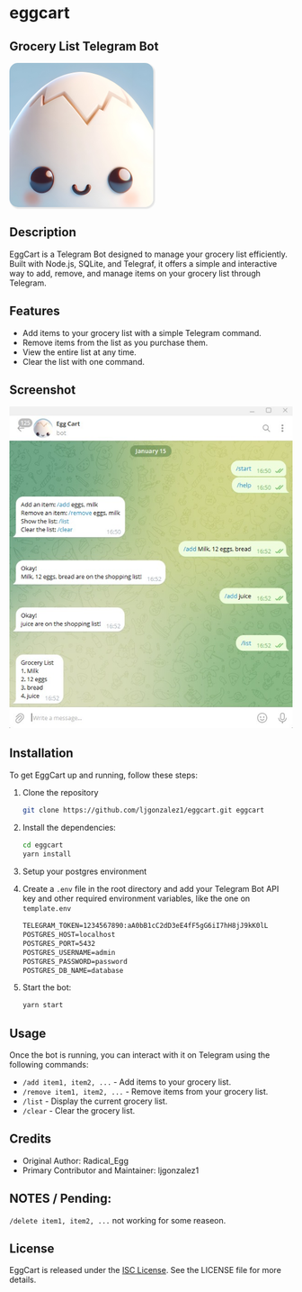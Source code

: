 # eggcart
## Grocery List Telegram Bot

<img alt="AppLogo" src="assets/eggcart_profile.jpeg" width="256" style="border-radius: 15px; box-shadow: 2px 2px 2px 1px rgba(0, 0, 0, 0.1);">

## Description
EggCart is a Telegram Bot designed to manage your grocery list efficiently. Built with Node.js, SQLite, and Telegraf, it offers a simple and interactive way to add, remove, and manage items on your grocery list through Telegram.

## Features
- Add items to your grocery list with a simple Telegram command.
- Remove items from the list as you purchase them.
- View the entire list at any time.
- Clear the list with one command.

## Screenshot

<img alt="AppScreenshot" src="assets/egg_cart_screenshot.jpg" width="512">

## Installation
To get EggCart up and running, follow these steps:

1. Clone the repository

    ```bash
    git clone https://github.com/ljgonzalez1/eggcart.git eggcart
    ```

2. Install the dependencies:
    ```bash
    cd eggcart
    yarn install
    ```
   
3. Setup your postgres environment

4. Create a `.env` file in the root directory and add your Telegram Bot API key and other required environment variables, like the one on `template.env`
    ```dotenv
    TELEGRAM_TOKEN=1234567890:aA0bB1cC2dD3eE4fF5gG6iI7hH8jJ9kK0lL
    POSTGRES_HOST=localhost
    POSTGRES_PORT=5432
    POSTGRES_USERNAME=admin
    POSTGRES_PASSWORD=password
    POSTGRES_DB_NAME=database
    ```
 
5. Start the bot:
    ```bash
    yarn start
    ```

## Usage
Once the bot is running, you can interact with it on Telegram using the following commands:
- `/add item1, item2, ...` - Add items to your grocery list.
- `/remove item1, item2, ...` - Remove items from your grocery list.
- `/list` - Display the current grocery list.
- `/clear` - Clear the grocery list.

## Credits
- Original Author: Radical_Egg
- Primary Contributor and Maintainer: ljgonzalez1

## NOTES / Pending:
`/delete item1, item2, ...` not working for some reaseon.

## License
EggCart is released under the [ISC License](LICENSE). See the LICENSE file for more details.
